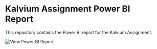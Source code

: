# Kalvium Assignment Power BI Report

This repository contains the Power BI report for the Kalvium Assignment.

![View Power BI Report](https://mayankpuvvala.github.io/Kalvium_Assignment/)
